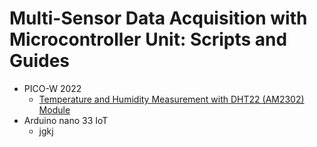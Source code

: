 # Multi-Sensor Data Acquisition with Microcontroller Unit: Scripts and Guides

- PICO-W 2022
  - [Temperature and Humidity Measurement with DHT22 (AM2302) Module](https://github.com/mrsoheilnezakat/Sensors/tree/main_branch/DHT22%20(AM2302)%20Module)
- Arduino nano 33 IoT
  - jgkj
